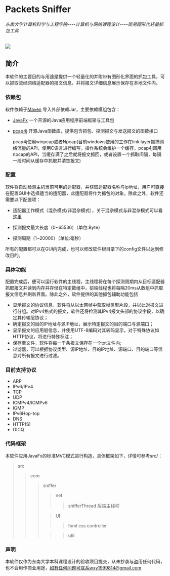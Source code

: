 # Packets Sniffer  

###### 东南大学计算机科学与工程学院----计算机与网络课程设计----简易图形化轻量抓包工具  
  ![](https://ftp.bmp.ovh/imgs/2020/09/3d380a562d29ed7d.png)  


## 简介
本软件的主要目的与用途是提供一个轻量化的并附带有图形化界面的抓包工具，可以抓取流经网络适配器的报文信息，并将报文详细信息展示保存在本地文件内。

### 依赖包

软件依赖于[Maven](https://maven.apache.org/) 导入外部依赖Jar，主要依赖模组包含：  

* [JavaFx](https://openjfx.io/) 一个开源的Java应用程序前端框架与工具包

* [pcap4j](https://github.com/kaitoy/pcap4j) 开源Java函数库，提供包含抓包、探测报文与发送报文的函数接口  

  pcap4j使用winpcap或者Npcap(目前windows使用的工作在link layer抓捕网络流量的API，使用C语言进行编写，操作系统会维护一个缓存，pcap4j调用npcap的API，当缓存满了之后就将报文抓回，或者设置一个抓取间隔，每隔一段时间从缓存中抓取并清空报文)

### 配置

软件将自动检测主机当前可用的适配器，并获取适配器名称与ip地址，用户可直接在配置GUI中选择适当的适配器，此适配器将作为抓包的对象。除此之外，软件还需要以下配置项：

* 适配器工作模式（混杂模式/非混杂模式），关于混杂模式与非混杂模式可以看[这里](https://zh.wikipedia.org/zh-hant/%E6%B7%B7%E6%9D%82%E6%A8%A1%E5%BC%8F) 

* 探测报文最大长度（0~65536）（单位:Byte）

* 探测周期（1~20000）（单位:毫秒）

所有的配置都可以在GUI内完成，也可以修改软件根目录下的config文件以达到修改目的。
### 具体功能

配置完成后，便可以运行软件的主线程，主线程将在每个探测周期内从目标适配器抓取报文并读到内存并存储在特定数组中，前端线程也将每隔20ms从数组中抓取报文信息并刷新界面。除此之外，软件提供的其他抓包辅助功能包括

* 显示报文的协议信息，软件将从以太网帧中获取帧类型片段，并以此对报文进行分组。对IPv4格式的报文，软件还将检测其IPv4报文头部的协议字段，以确定其传输层协议；
* 确定报文的目的IP地址与源IP地址，展示特定报文的目的端口与源端口；
* 显示报文的应用层信息，并使用UTF-8编码对其转码显示，对于特殊协议如HTTP协议，将进行特殊标注；
* 保存至文件，软件将每一千条报文保存在一个txt文件内;
* 过滤器，可以根据协议类型、源IP地址、目的IP地址、源端口、目的端口等信息对所有报文进行过滤。
### 目前支持协议

* ARP
* IPv6/IPv4
* TCP
* UDP
* ICMPv4/ICMPv6
* IGMP
* IPv6Hop-top
* DNS
* HTTP(S)
* OICQ

### 代码框架

本软件应用JavaFx的标准MVC模式进行构造，具体框架如下，详情可参考src/：

> src
>
> > com
> > >sniffer
> > >>net 
> > >>
> > >>> snifferThread 后端主线程
> > >
> > >> UI 
> > >> >fxml
> > >> >css
> > >> >controller
> > >
> > >> > util

### 声明

本软件仅作为东南大学本科课程设计的验收项目提交，从未抄袭与盗用任何代码，也不会用作商业用途，如有任何问题可联系wxy1999814@gmail.com

### 

